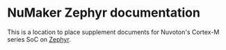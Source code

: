 # NuMaker Zephyr documentation

This is a location to place supplement documents for Nuvoton's Cortex-M series SoC on [Zephyr](https://github.com/zephyrproject-rtos/zephyr).
